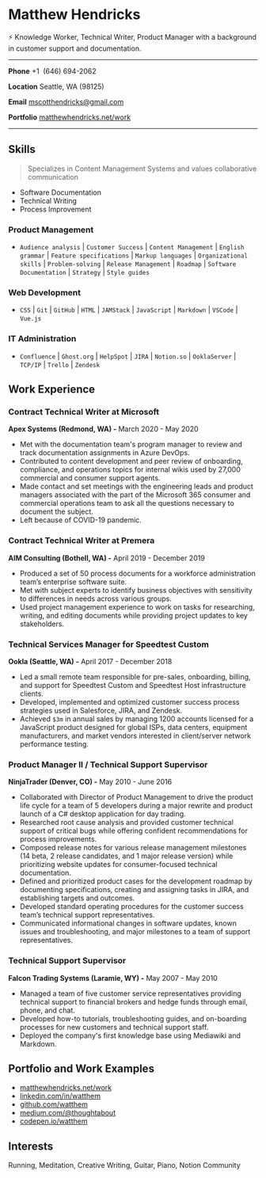 # Matthew Hendricks

⚡ Knowledge Worker, Technical Writer, Product Manager with a background in customer support and documentation.

---

**Phone** +1 ‪ (646) 694-2062

**Location** Seattle, WA (98125)

**Email** [mscotthendricks@gmail.com](mailto:mscotthendricks@gmail.com)

**Portfolio** [matthewhendricks.net/work](https://matthewhendricks.net/work/)

---

## Skills

> Specializes in Content Management Systems and values collaborative communication

- Software Documentation
- Technical Writing
- Process Improvement

### Product Management

- `Audience analysis` | `Customer Success` | `Content Management` | `English grammar` | `Feature specifications` | `Markup languages` | `Organizational skills` | `Problem-solving` | `Release Management` | `Roadmap` | `Software Documentation` | `Strategy` | `Style guides`

### Web Development

- `CSS` | `Git` | `GitHub` | `HTML` | `JAMStack` | `JavaScript` | `Markdown` | `VSCode` | `Vue.js`

### IT Administration

- `Confluence` | `Ghost.org` | `HelpSpot` | `JIRA` | `Notion.so` | `OoklaServer` | `TCP/IP` | `Trello` | `Zendesk`

## Work Experience

### Contract Technical Writer at Microsoft

**Apex Systems (Redmond, WA) -** March 2020 - May 2020

- Met with the documentation team's program manager to review and track documentation assignments in Azure DevOps.
- Contributed to content development and peer review of onboarding, compliance, and operations topics for internal wikis used by 27,000 commercial and consumer support agents.
- Made contact and set meetings with the engineering leads and product managers associated with the part of the Microsoft 365 consumer and commercial operations team to ask all the questions necessary to document the subject.
- Left because of COVID-19 pandemic.

### Contract Technical Writer at Premera

**AIM Consulting (Bothell, WA) -** April 2019 - December 2019

- Produced a set of 50 process documents for a workforce administration team’s enterprise software suite.
- Met with subject experts to identify business objectives with sensitivity to differences in needs across various groups.
- Used project management experience to work on tasks for researching, writing, and editing documents while providing project updates to key stakeholders.

### Technical Services Manager for Speedtest Custom

**Ookla (Seattle, WA) -** April 2017 - December 2018

- Led a small remote team responsible for pre-sales, onboarding, billing, and support for Speedtest Custom and Speedtest Host infrastructure clients.
- Developed, implemented and optimized customer success process strategies used in Salesforce, JIRA, and Zendesk.
- Achieved `$3m` in annual sales by managing 1200 accounts licensed for a JavaScript product designed for global ISPs, data centers, equipment manufacturers, and market vendors interested in client/server network performance testing.

### Product Manager II / Technical Support Supervisor

**NinjaTrader (Denver, CO) -** May 2010 - June 2016

- Collaborated with Director of Product Management to drive the product life cycle for a team of 5 developers during a major rewrite and product launch of a C# desktop application for day trading.
- Researched root cause analysis and provided customer technical support of critical bugs while offering confident recommendations for process improvements.
- Composed release notes for various release management milestones (14 beta, 2 release candidates, and 1 major release version) while prioritizing website updates for consumer-focused technical documentation.
- Defined and prioritized product cases for the development roadmap by documenting specifications, creating and assigning tasks in JIRA, and establishing targets and outcomes.
- Developed standard operating procedures for the customer success team’s technical support representatives.
- Communicated informational changes in software updates, known issues and troubleshooting, and major milestones to a team of support representatives.

### Technical Support Supervisor

**Falcon Trading Systems (Laramie, WY) -** May 2007 - May 2010

- Managed a team of five customer service representatives providing technical support to financial brokers and hedge funds through email, phone, and chat.
- Developed how-to tutorials, troubleshooting guides, and on-boarding processes for new customers and technical support staff.
- Deployed the company's first knowledge base using Mediawiki and Markdown.

## Portfolio and Work Examples

- [matthewhendricks.net/work](https://www.matthewhendricks.net/work/)
- [linkedin.com/in/watthem](https://www.linkedin.com/in/watthem)
- [github.com/watthem](https://github.com/watthem)
- [medium.com/@thoughtabout](https://medium.com/@thoughtabout)
- [codepen.io/watthem](https://codepen.io/watthem)

## Interests

Running, Meditation, Creative Writing, Guitar, Piano, Notion Community
